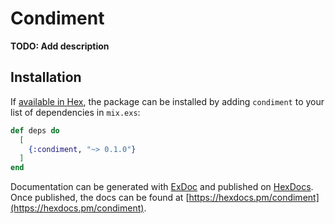 # Condiment

**TODO: Add description**

## Installation

If [available in Hex](https://hex.pm/docs/publish), the package can be installed
by adding `condiment` to your list of dependencies in `mix.exs`:

```elixir
def deps do
  [
    {:condiment, "~> 0.1.0"}
  ]
end
```

Documentation can be generated with [ExDoc](https://github.com/elixir-lang/ex_doc)
and published on [HexDocs](https://hexdocs.pm). Once published, the docs can
be found at [https://hexdocs.pm/condiment](https://hexdocs.pm/condiment).

